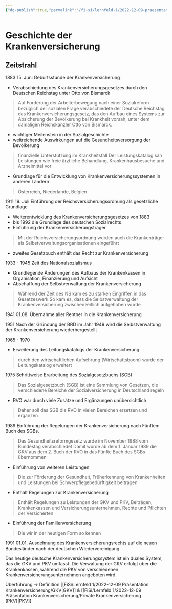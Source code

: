 ```yaml
---
{"dg-publish":true,"permalink":"/fi-si/lernfeld-1/2022-12-09-praesentation-krankenversicherung/geschichte-der-krankenversicherung/"}
---
```



# Geschichte der Krankenversicherung

## Zeitstrahl

1883
15. Juni 
Geburtsstunde der Krankenversicherung
- Verabschiedung des Krankenversicherungsgesetzes durch den Deutschen Reichstag unter Otto von Bismarck 
> Auf Forderung der Arbeiterbewegung nach einer Sozialreform bezüglich der sozialen Frage verabschiedete der Deutsche Reichstag das Krankenversicherungsgesetz, das den Aufbau eines Systems zur Absicherung der Bevölkerung bei Krankheit vorsah, unter dem damaligen Reichskanzler Otto von Bismarck.

- wichtiger Meilenstein in der Sozialgeschichte 
- weitreichende Auswirkungen auf die Gesundheitsversorgung der Bevölkerung
> finanzielle Unterstützung im Krankheitsfall
> Der Leistungskatalog sah Leistungen wie freie ärztliche Behandlung, Krankenhausbesuche und Arzneimittel vor

- Grundlage für die Entwicklung von Krankenversicherungssystemen in anderen Ländern
> Österreich, Niederlande, Belgien

1911 
19. Juli
Einführung der Reichsversicherungsordnung als gesetzliche Grundlage
- Weiterentwicklung des Krankenversicherungsgesetzes von 1883
- bis 1992 die Grundlage des deutschen Sozialrechts
- Einführung der Krankenversicherungsträger 
> Mit der Reichsversicherungsordnung wurden auch die Krankenträger als Selbstverwaltungsorganisationen eingeführt
- zweites Gesetzbuch enthält das Recht zur Krankenversicherung

1933 - 1945 
Zeit des Nationalsozialismus
- Grundlegende Änderungen des Aufbaus der Krankenkassen in Organisation, Finanzierung und Aufsicht
- Abschaffung der Selbstverwaltung der Krankenversicherung
> Während der Zeit des NS kam es zu starken Eingriffen in das Gesetzeswerk
> So kam es, dass die Selbstverwaltung der Krankenversicherung zwischenzeitlich aufgehoben wurde

1941
01.08.
Übernahme aller Rentner in die Krankenversicherung

1951 
Nach der Gründung der BRD im Jahr 1949 wird die Selbstverwaltung der Krankenversicherung wiederhergestellt 

1965 - 1970
- Erweiterung des Leitungskatalogs der Krankenversicherung
> durch den wirtschaftlichen Aufschrung (Wirtschaftsboom) wurde der Leitungskatalog erweitert

1975 
Schrittweise Erarbeitung des Sozialgesetzbuchs (SGB)
> Das Sozialgesetzbuch (SGB) ist eine Sammlung von Gesetzen, die verschiedene Bereiche der Sozialversicherung in Deutschland regeln
- RVO war durch viele Zusätze und Ergänzungen unübersichtlich
> Daher soll das SGB die RVO in vielen Bereichen ersetzen und ergänzen

1989
Einführung der Regelungen der Krankenversicherung nach Fünftem Buch des SGBs.
> Das Gesundheitsreformgesetz wurde im November 1988 vom Bundestag verabschiedet
> Damit wurde ab dem 1. Januar 1989 die GKV aus dem 2. Buch der RVO in das Fünfte Buch des SGBs übernommen
- Einführung von weiteren Leistungen 
> Die zur Förderung der Gesundheit, Früherkennung von Krankenheiten und Leistungen bei Schwerpflegebedürftigkeit beitragen

- Enthält Regelungen zur Krankenversicherung
> Enthält Regelungen zu Leistungen der GKV und PKV, Beiträgen, Krankenkassen und Versicherungsunternehmen, Rechte und Pflichten der Versicherten
- Einführung der Familienversicherung
> Die wir in der heutigen Form so kennen

1991
01.01.
Ausdehnung des Krankenversicherungsrechts auf die neuen Bundesländer nach der deutschen Wiedervereinigung.

Das heutige deutsche Krankenversicherungssystem ist ein duales System, das die GKV und PKV umfasst.
Die Verwaltung der GKV erfolgt über die Krankenkassen, während die PKV von verschiedenen Krankenversicherungsunternehmen angeboten wird.

Überführung → Definition [[FiSi/Lernfeld 1/2022-12-09 Präsentation Krankenversicherung/GKV\|GKV]] & [[FiSi/Lernfeld 1/2022-12-09 Präsentation Krankenversicherung/Private Krankenversicherung (PKV)\|PKV]]

